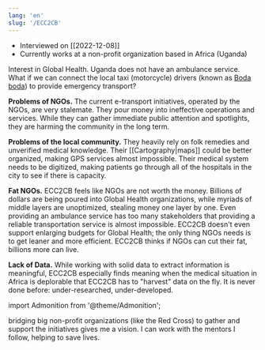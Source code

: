 ```yaml
---
lang: 'en'
slug: '/ECC2CB'
---
```


- Interviewed on [[2022-12-08]]
- Currently works at a non-profit organization based in Africa (Uganda)

Interest in Global Health. Uganda does not have an ambulance service.
What if we can connect the local taxi (motorcycle) drivers (known as [Boda boda](https://en.wikipedia.org/wiki/Boda_boda)) to provide emergency transport?

**Problems of NGOs.**
The current e-transport initiatives, operated by the NGOs, are very stalemate.
They pour money into ineffective operations and services.
While they can gather immediate public attention and spotlights,
they are harming the community in the long term.

**Problems of the local community.**
They heavily rely on folk remedies and unverified medical knowledge.
Their [[Cartography|maps]] could be better organized, making GPS services almost impossible.
Their medical system needs to be digitized, making patients go through all of the hospitals in the city to see if there is capacity.

**Fat NGOs.**
ECC2CB feels like NGOs are not worth the money.
Billions of dollars are being poured into Global Health organizations,
while myriads of middle layers are unoptimized, stealing money one layer by one.
Even providing an ambulance service has too many stakeholders that providing a reliable transportation service is almost impossible.
ECC2CB doesn't even support enlarging budgets for Global Health;
the only thing NGOs needs is to get leaner and more efficient.
ECC2CB thinks if NGOs can cut their fat, billions more can live.

**Lack of Data.**
While working with solid data to extract information is meaningful,
ECC2CB especially finds meaning when the medical situation in Africa is deplorable that ECC2CB has to "harvest" data on the fly.
It is never done before: under-researched, under-developed.

import Admonition from '@theme/Admonition';

<Admonition type="info" title="I love my job because..." icon="💙">
bridging big non-profit organizations (like the Red Cross) to gather and support the initiatives gives me a vision.
I can work with the mentors I follow, helping to save lives.
</Admonition>
